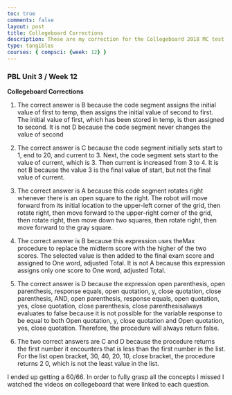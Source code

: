 ```yaml
---
toc: true
comments: false
layout: post
title: Collegeboard Corrections
description: These are my correction for the Collegeboard 2018 MC test
type: tangibles
courses: { compsci: {week: 12} }
---
```


### PBL Unit 3 / Week 12

**Collegeboard Corrections**

1. The correct answer is B because the code segment assigns the initial value of first to temp, then assigns the initial value of second to first. The initial value of first, which has been stored in temp, is then assigned to second. It is not D because the code segment never changes the value of second

7. The correct answer is C because the code segment initially sets start to 1, end to 20, and current to 3. Next, the code segment sets start to the value of current, which is 3. Then current is increased from 3 to 4. It is not B because the value 3 is the final value of start, but not the final value of current.

26. The correct answer is A because this code segment rotates right whenever there is an open square to the right. The robot will move forward from its initial location to the upper-left corner of the grid, then rotate right, then move forward to the upper-right corner of the grid, then rotate right, then move down two squares, then rotate right, then move forward to the gray square.

41. The correct answer is B because this expression uses theMax procedure to replace the midterm score with the higher of the two scores. The selected value is then added to the final exam score and assigned to One word, adjusted Total. It is not A because this expression assigns only one score to One word, adjusted Total.

55. The correct answer is D because the expression open parenthesis, open parenthesis, response equals, open quotation, y, close quotation, close parenthesis, AND, open parenthesis, response equals, open quotation, yes, close quotation, close parenthesis, close parenthesisalways evaluates to false because it is not possible for the variable response to be equal to both Open quotation, y, close quotation and Open quotation, yes, close quotation. Therefore, the procedure will always return false.

66. The two correct answers are C and D because the procedure returns the first number it encounters that is less than the first number in the list. For the list open bracket, 30, 40, 20, 10, close bracket, the procedure returns 2 0, which is not the least value in the list.

I ended up getting a 60/66. In order to fully grasp all the concepts I missed I watched the videos on collegeboard that were linked to each question.
